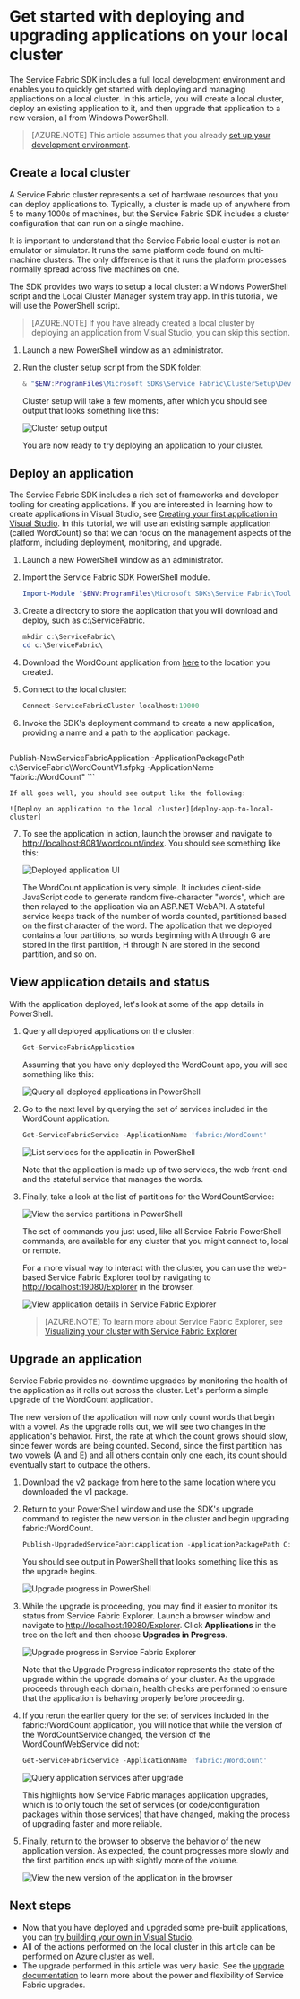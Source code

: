 <properties
   pageTitle="Get started with deploying and upgrading apps on your local cluster | Microsoft Azure"
   description="Set up a local Service Fabric cluster, deploy an existing application to it, and then upgrade that application."
   services="service-fabric"
   documentationCenter=".net"
   authors="seanmck"
   manager="timlt"
   editor=""/>

<tags
   ms.service="service-fabric"
   ms.devlang="dotNet"
   ms.topic="hero-article"
   ms.tgt_pltfrm="NA"
   ms.workload="NA"
   ms.date="11/20/2015"
   ms.author="seanmck"/>

# Get started with deploying and upgrading applications on your local cluster
The Service Fabric SDK includes a full local development environment and enables you to quickly get started with deploying and managing appliactions on a local cluster. In this article, you will create a local cluster, deploy an existing application to it, and then upgrade that application to a new version, all from Windows PowerShell.

> [AZURE.NOTE] This article assumes that you already [set up your development environment](service-fabric-get-started.md).

## Create a local cluster
A Service Fabric cluster represents a set of hardware resources that you can deploy applications to. Typically, a cluster is made up of anywhere from 5 to many 1000s of machines, but the Service Fabric SDK includes a cluster configuration that can run on a single machine.

It is important to understand that the Service Fabric local cluster is not an emulator or simulator. It runs the same platform code found on multi-machine clusters. The only difference is that it runs the platform processes normally spread across five machines on one.

The SDK provides two ways to setup a local cluster: a Windows PowerShell script and the Local Cluster Manager system tray app. In this tutorial, we will use the PowerShell script.

> [AZURE.NOTE] If you have already created a local cluster by deploying an application from Visual Studio, you can skip this section.


1. Launch a new PowerShell window as an administrator.

2. Run the cluster setup script from the SDK folder:

	```powershell
	& "$ENV:ProgramFiles\Microsoft SDKs\Service Fabric\ClusterSetup\DevClusterSetup.ps1"
	```

    Cluster setup will take a few moments, after which you should see output that looks something like this:

    ![Cluster setup output][cluster-setup-success]

    You are now ready to try deploying an application to your cluster.

## Deploy an application
The Service Fabric SDK includes a rich set of frameworks and developer tooling for creating applications. If you are interested in learning how to create applications in Visual Studio, see [Creating your first application in Visual Studio](service-fabric-create-your-first-application-in-visual-studio.md). In this tutorial, we will use an existing sample application (called WordCount) so that we can focus on the management aspects of the platform, including deployment, monitoring, and upgrade.


1. Launch a new PowerShell window as an administrator.

2. Import the Service Fabric SDK PowerShell module.

    ```powershell
    Import-Module "$ENV:ProgramFiles\Microsoft SDKs\Service Fabric\Tools\PSModule\ServiceFabricSDK\ServiceFabricSDK.psm1"
    ```

3. Create a directory to store the application that you will download and deploy, such as c:\ServiceFabric.

    ```powershell
    mkdir c:\ServiceFabric\
    cd c:\ServiceFabric\
    ```

4. Download the WordCount application from [here](http://aka.ms/servicefabric-wordcountapp) to the location you created.

5. Connect to the local cluster:

    ```powershell
    Connect-ServiceFabricCluster localhost:19000
    ```

6. Invoke the SDK's deployment command to create a new application, providing a name and a path to the application package.

    ```powershell  
  Publish-NewServiceFabricApplication -ApplicationPackagePath c:\ServiceFabric\WordCountV1.sfpkg -ApplicationName "fabric:/WordCount"
    ```

    If all goes well, you should see output like the following:

    ![Deploy an application to the local cluster][deploy-app-to-local-cluster]

7. To see the application in action, launch the browser and navigate to [http://localhost:8081/wordcount/index](http://localhost:8081/wordcount/index). You should see something like this:

    ![Deployed application UI][deployed-app-ui]

    The WordCount application is very simple. It includes client-side JavaScript code to generate random five-character "words", which are then relayed to the application via an ASP.NET WebAPI. A stateful service keeps track of the number of words counted, partitioned based on the first character of the word. The application that we deployed contains a four partitions, so words beginning with A through G are stored in the first partition, H through N are stored in the second partition, and so on.

## View application details and status
With the application deployed, let's look at some of the app details in PowerShell.

1. Query all deployed applications on the cluster:

    ```powershell
    Get-ServiceFabricApplication
    ```

    Assuming that you have only deployed the WordCount app, you will see something like this:

    ![Query all deployed applications in PowerShell][ps-getsfapp]

2. Go to the next level by querying the set of services included in the WordCount application.

    ```powershell
    Get-ServiceFabricService -ApplicationName 'fabric:/WordCount'
    ```

    ![List services for the applicatin in PowerShell][ps-getsfsvc]

    Note that the application is made up of two services, the web front-end and the stateful service that manages the words.

3. Finally, take a look at the list of partitions for the WordCountService:

    ![View the service partitions in PowerShell][ps-getsfpartitions]

    The set of commands you just used, like all Service Fabric PowerShell commands, are available for any cluster that you might connect to, local or remote.

    For a more visual way to interact with the cluster, you can use the web-based Service Fabric Explorer tool by navigating to [http://localhost:19080/Explorer](http://localhost:19080/Explorer) in the browser.

    ![View application details in Service Fabric Explorer][sfx-service-overview]

    > [AZURE.NOTE] To learn more about Service Fabric Explorer, see [Visualizing your cluster with Service Fabric Explorer](service-fabric-visualizing-your-cluster.md)

## Upgrade an application
Service Fabric provides no-downtime upgrades by monitoring the health of the application as it rolls out across the cluster. Let's perform a simple upgrade of the WordCount application.

The new version of the application will now only count words that begin with a vowel. As the upgrade rolls out, we will see two changes in the application's behavior. First, the rate at which the count grows should slow, since fewer words are being counted. Second, since the first partition has two vowels (A and E) and all others contain only one each, its count should eventually start to outpace the others.

1. Download the v2 package from [here](http://aka.ms/servicefabric-wordcountappv2) to the same location where you downloaded the v1 package.

2. Return to your PowerShell window and use the SDK's upgrade command to register the new version in the cluster and begin upgrading fabric:/WordCount.

    ```powershell
    Publish-UpgradedServiceFabricApplication -ApplicationPackagePath C:\ServiceFabric\WordCountV2.sfpkg -ApplicationName "fabric:/WordCount" -UpgradeParameters @{"FailureAction"="Rollback"; "UpgradeReplicaSetCheckTimeout"=1; "Monitored"=$true; "Force"=$true}
    ```

    You should see output in PowerShell that looks something like this as the upgrade begins.

    ![Upgrade progress in PowerShell][ps-appupgradeprogress]

3. While the upgrade is proceeding, you may find it easier to monitor its status from Service Fabric Explorer. Launch a browser window and navigate to [http://localhost:19080/Explorer](http://localhost:19080/Explorer). Click **Applications** in the tree on the left and then choose **Upgrades in Progress**.

    ![Upgrade progress in Service Fabric Explorer][sfx-upgradeprogress]

    Note that the Upgrade Progress indicator represents the state of the upgrade within the upgrade domains of your cluster. As the upgrade proceeds through each domain, health checks are performed to ensure that the application is behaving properly before proceeding.

4. If you rerun the earlier query for the set of services included in the fabric:/WordCount application, you will notice that while the version of the WordCountService changed, the version of the WordCountWebService did not:

    ```powershell
    Get-ServiceFabricService -ApplicationName 'fabric:/WordCount'
    ```

    ![Query application services after upgrade][ps-getsfsvc-postupgrade]

    This highlights how Service Fabric manages application upgrades, which is to only touch the set of services (or code/configuration packages within those services) that have changed, making the process of upgrading faster and more reliable.

5. Finally, return to the browser to observe the behavior of the new application version. As expected, the count progresses more slowly and the first partition ends up with slightly more of the volume.

    ![View the new version of the application in the browser][deployed-app-ui-v2]

## Next steps
- Now that you have deployed and upgraded some pre-built applications, you can [try building your own in Visual Studio](service-fabric-create-your-first-application-in-visual-studio.md).
- All of the actions performed on the local cluster in this article can be performed on [Azure cluster](service-fabric-cluster-creation-via-portal.md) as well.
- The upgrade performed in this article was very basic. See the [upgrade documentation](service-fabric-application-upgrade.md) to learn more about the power and flexibility of Service Fabric upgrades.

<!-- Images -->

[cluster-setup-success]: ./media/service-fabric-get-started-with-a-local-cluster/LocalClusterSetup.png
[extracted-app-package]: ./media/service-fabric-get-started-with-a-local-cluster/ExtractedAppPackage.png
[deploy-app-to-local-cluster]: ./media/service-fabric-get-started-with-a-local-cluster/DeployAppToLocalCluster.png
[deployed-app-ui]: ./media/service-fabric-get-started-with-a-local-cluster/DeployedAppUI-v1.png
[deployed-app-ui-v2]: ./media/service-fabric-get-started-with-a-local-cluster/DeployedAppUI-PostUpgrade.png
[sfx-app-instance]: ./media/service-fabric-get-started-with-a-local-cluster/SfxAppInstance.png
[sfx-two-app-instances-different-partitions]: ./media/service-fabric-get-started-with-a-local-cluster/SfxTwoAppInstances-DifferentPartitionCount.png
[ps-getsfapp]: ./media/service-fabric-get-started-with-a-local-cluster/PS-GetSFApp.png
[ps-getsfsvc]: ./media/service-fabric-get-started-with-a-local-cluster/PS-GetSFSvc.png
[ps-getsfpartitions]: ./media/service-fabric-get-started-with-a-local-cluster/PS-GetSFPartitions.png
[ps-appupgradeprogress]: ./media/service-fabric-get-started-with-a-local-cluster/PS-AppUpgradeProgress.png
[ps-getsfsvc-postupgrade]: ./media/service-fabric-get-started-with-a-local-cluster/PS-GetSFSvc-PostUpgrade.png
[sfx-upgradeprogress]: ./media/service-fabric-get-started-with-a-local-cluster/SfxUpgradeOverview.png
[sfx-service-overview]: ./media/service-fabric-get-started-with-a-local-cluster/sfx-service-overview.png
